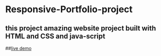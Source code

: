 # Responsive-Portfolio-project
## this project amazing website project built with HTML and CSS and java-script

##[live demo](https://portfolioproject11.netlify.app/)
